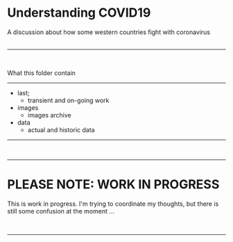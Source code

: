 # Understanding COVID19

A discussion about how some western countries fight with coronavirus  
<br />  

----

<br />

What this folder contain

----  

* last;
    * transient and on-going work
* images
    * images archive
* data
    * actual and historic data

----

<br />


  
----

PLEASE NOTE: WORK IN PROGRESS
===

This is work in progress. I'm trying to coordinate my thoughts, but there is still some confusion at the moment ...

<br />

----
